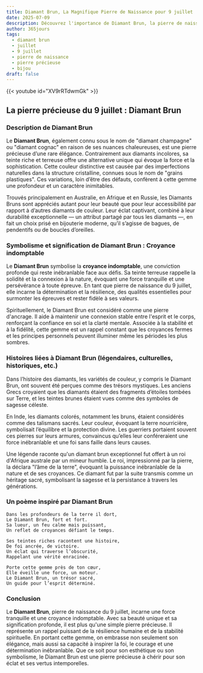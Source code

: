```yaml
---
title: Diamant Brun, La Magnifique Pierre de Naissance pour 9 juillet
date: 2025-07-09
description: Découvrez l'importance de Diamant Brun, la pierre de naissance du 9 juillet qui symbolise Croyance indomptable. Laissez sa beauté et sa signification illuminer votre journée.
author: 365jours
tags:
  - diamant brun
  - juillet
  - 9 juillet
  - pierre de naissance
  - pierre précieuse
  - bijou
draft: false
---
```


{{< youtube id="XV9rRTdwmGk" >}}

## La pierre précieuse du 9 juillet : Diamant Brun

### Description de Diamant Brun

Le **Diamant Brun**, également connu sous le nom de "diamant champagne" ou "diamant cognac" en raison de ses nuances chaleureuses, est une pierre précieuse d’une rare élégance. Contrairement aux diamants incolores, sa teinte riche et terreuse offre une alternative unique qui évoque la force et la sophistication. Cette couleur distinctive est causée par des imperfections naturelles dans la structure cristalline, connues sous le nom de "grains plastiques". Ces variations, loin d’être des défauts, confèrent à cette gemme une profondeur et un caractère inimitables.

Trouvés principalement en Australie, en Afrique et en Russie, les Diamants Bruns sont appréciés autant pour leur beauté que pour leur accessibilité par rapport à d’autres diamants de couleur. Leur éclat captivant, combiné à leur durabilité exceptionnelle — un attribut partagé par tous les diamants —, en fait un choix prisé en bijouterie moderne, qu’il s’agisse de bagues, de pendentifs ou de boucles d’oreilles.

### Symbolisme et signification de Diamant Brun : Croyance indomptable

Le **Diamant Brun** symbolise la **croyance indomptable**, une conviction profonde qui reste inébranlable face aux défis. Sa teinte terreuse rappelle la solidité et la connexion à la nature, évoquant une force tranquille et une persévérance à toute épreuve. En tant que pierre de naissance du 9 juillet, elle incarne la détermination et la résilience, des qualités essentielles pour surmonter les épreuves et rester fidèle à ses valeurs.

Spirituellement, le Diamant Brun est considéré comme une pierre d'ancrage. Il aide à maintenir une connexion stable entre l'esprit et le corps, renforçant la confiance en soi et la clarté mentale. Associée à la stabilité et à la fidélité, cette gemme est un rappel constant que les croyances fermes et les principes personnels peuvent illuminer même les périodes les plus sombres.

### Histoires liées à Diamant Brun (légendaires, culturelles, historiques, etc.)

Dans l’histoire des diamants, les variétés de couleur, y compris le Diamant Brun, ont souvent été perçues comme des trésors mystiques. Les anciens Grecs croyaient que les diamants étaient des fragments d’étoiles tombées sur Terre, et les teintes brunes étaient vues comme des symboles de sagesse céleste.

En Inde, les diamants colorés, notamment les bruns, étaient considérés comme des talismans sacrés. Leur couleur, évoquant la terre nourricière, symbolisait l’équilibre et la protection divine. Les guerriers portaient souvent ces pierres sur leurs armures, convaincus qu’elles leur conféreraient une force inébranlable et une foi sans faille dans leurs causes.

Une légende raconte qu'un diamant brun exceptionnel fut offert à un roi d'Afrique australe par un mineur humble. Le roi, impressionné par la pierre, la déclara "l’âme de la terre", évoquant la puissance inébranlable de la nature et de ses croyances. Ce diamant fut par la suite transmis comme un héritage sacré, symbolisant la sagesse et la persistance à travers les générations.

### Un poème inspiré par Diamant Brun

```
Dans les profondeurs de la terre il dort,  
Le Diamant Brun, fort et fort.  
Sa lueur, un feu calme mais puissant,  
Un reflet de croyances défiant le temps.

Ses teintes riches racontent une histoire,  
De foi ancrée, de victoire.  
Un éclat qui traverse l’obscurité,  
Rappelant une vérité enracinée.

Porte cette gemme près de ton cœur,  
Elle éveille une force, un moteur.  
Le Diamant Brun, un trésor sacré,  
Un guide pour l’esprit déterminé.  
```

### Conclusion

Le **Diamant Brun**, pierre de naissance du 9 juillet, incarne une force tranquille et une croyance indomptable. Avec sa beauté unique et sa signification profonde, il est plus qu'une simple pierre précieuse. Il représente un rappel puissant de la résilience humaine et de la stabilité spirituelle. En portant cette gemme, on embrasse non seulement son élégance, mais aussi sa capacité à inspirer la foi, le courage et une détermination inébranlable. Que ce soit pour son esthétique ou son symbolisme, le Diamant Brun est une pierre précieuse à chérir pour son éclat et ses vertus intemporelles.